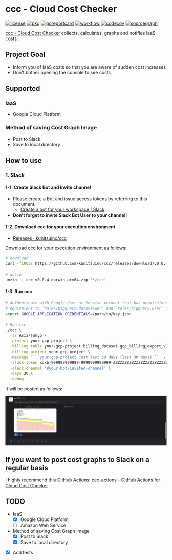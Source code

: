 # ccc - Cloud Cost Checker

[![license](https://img.shields.io/github/license/kunitsuinc/ccc)](LICENSE)
[![pkg](https://pkg.go.dev/badge/github.com/kunitsuinc/ccc)](https://pkg.go.dev/github.com/kunitsuinc/ccc)
[![goreportcard](https://goreportcard.com/badge/github.com/kunitsuinc/ccc)](https://goreportcard.com/report/github.com/kunitsuinc/ccc)
[![workflow](https://github.com/kunitsuinc/ccc/workflows/CI/badge.svg)](https://github.com/kunitsuinc/ccc/tree/main)
[![codecov](https://codecov.io/gh/kunitsuinc/ccc/branch/main/graph/badge.svg?token=4UML9FB7BX)](https://codecov.io/gh/kunitsuinc/ccc)
[![sourcegraph](https://sourcegraph.com/github.com/kunitsuinc/ccc/-/badge.svg)](https://sourcegraph.com/github.com/kunitsuinc/ccc)

[ccc - Cloud Cost Checker](https://github.com/kunitsuinc/ccc) collects, calculates, graphs and notifies IaaS costs.  

## Project Goal

- Inform you of IaaS costs so that you are aware of sudden cost increases
- Don't bother opening the console to see costs

## Supported

### IaaS

- Google Cloud Platform

### Method of saving Cost Graph Image

- Post to Slack
- Save to local directory

## How to use

### 1. Slack

#### 1-1. Create Slack Bot and Invite channel

- Please create a Bot and issue access tokens by referring to this document.
  - [Create a bot for your workspace | Slack](https://slack.com/help/articles/115005265703)
- **Don't forget to invite Slack Bot User to your channel!**

#### 1-2. Download ccc for your execution environment

- [Releases · kunitsuinc/ccc](https://github.com/kunitsuinc/ccc/releases)

Download ccc for your execution environment as follows:

```bash
# download
curl -fLROSs https://github.com/kunitsuinc/ccc/releases/download/v0.0.4/ccc_v0.0.4_darwin_arm64.zip

# unzip
unzip -j ccc_v0.0.4_darwin_arm64.zip '*/ccc'
```

#### 1-3. Run ccc

```bash
# Authenticate with Google User or Service Account that has permissions
# equivalent to `roles/bigquery.dataViewer` and `roles/bigquery.user` in some way.
export GOOGLE_APPLICATION_CREDENTIALS=/path/to/key.json

# Run ccc
./ccc \
  -tz Asia/Tokyo \
  -project your-gcp-project \
  -billing-table your-gcp-project.billing_dataset.gcp_billing_export_v1_FFFFFF_FFFFFF_FFFFFF \
  -billing-project your-gcp-project \
  -message '```your-gcp-project Cost last 30 days (last 30 days)```' \
  -slack-token xoxb-999999999999-9999999999999-ZZZZZZZZZZZZZZZZZZZZZZZZ \
  -slack-channel '#your-bot-invited-channel' \
  -days 30 \
  -debug
```

It will be posted as follows:  

[![cost](/docs/images/example.png)](/docs/images/example.png)

## If you want to post cost graphs to Slack on a regular basis

I highly recommend this GitHub Actions: [ccc-actions - GitHub Actions for Cloud Cost Checker
](https://github.com/kunitsuinc/ccc-actions)  

## TODO

- IaaS
  - [x] Google Cloud Platform
  - [ ] Amazon Web Service
- Method of saving Cost Graph Image
  - [x] Post to Slack
  - [x] Save to local directory
- [x] Add tests
